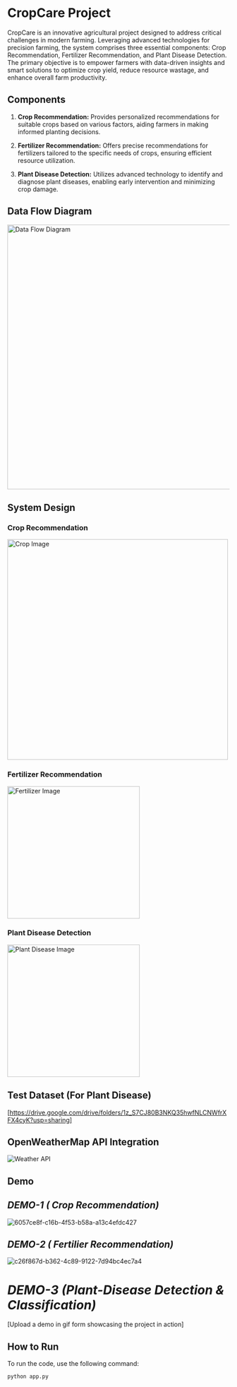 # CropCare Project

CropCare is an innovative agricultural project designed to address critical challenges in modern farming. Leveraging advanced technologies for precision farming, the system comprises three essential components: Crop Recommendation, Fertilizer Recommendation, and Plant Disease Detection. The primary objective is to empower farmers with data-driven insights and smart solutions to optimize crop yield, reduce resource wastage, and enhance overall farm productivity.

## Components

1. **Crop Recommendation:** Provides personalized recommendations for suitable crops based on various factors, aiding farmers in making informed planting decisions.

2. **Fertilizer Recommendation:** Offers precise recommendations for fertilizers tailored to the specific needs of crops, ensuring efficient resource utilization.

3. **Plant Disease Detection:** Utilizes advanced technology to identify and diagnose plant diseases, enabling early intervention and minimizing crop damage.

## Data Flow Diagram

<img src="https://github.com/m-rishab/CropCare/assets/113618652/238ec4a3-41b3-4fd7-9d12-60aef8f9b3fe.jpg" alt="Data Flow Diagram" width="600"/>

## System Design

### Crop Recommendation
<img src="https://github.com/m-rishab/CropCare/assets/113618652/bffd0913-9882-4a02-a5b4-b03e27bf112c.png" alt="Crop Image" width="500"/>

### Fertilizer Recommendation
<img src="https://github.com/m-rishab/CropCare/assets/113618652/3190badd-54a3-4196-92d5-59d04fbc9dd7.png" alt="Fertilizer Image" width="300"/>

### Plant Disease Detection
<img src="https://github.com/m-rishab/CropCare/assets/113618652/2b3afd27-cf60-4399-8c85-e1b72f4af5ba.png" alt="Plant Disease Image" width="300"/>

## Test Dataset (For Plant Disease)

[https://drive.google.com/drive/folders/1z_S7CJ80B3NKQ35hwfNLCNWfrXFX4cyK?usp=sharing]

## OpenWeatherMap API Integration

![Weather API](https://github.com/m-rishab/CropCare/assets/113618652/237c2f21-56bd-4c26-990c-da9a7ef2a9b1)

## Demo
## *DEMO-1 ( Crop Recommendation)*
![6057ce8f-c16b-4f53-b58a-a13c4efdc427](https://github.com/m-rishab/CropCare/assets/113618652/6bd2e7db-a90d-4239-aa3f-2605cd4fffea)


## *DEMO-2 ( Fertilier Recommendation)*
![c26f867d-b362-4c89-9122-7d94bc4ec7a4](https://github.com/m-rishab/CropCare/assets/113618652/8e89b30e-8ac3-4e14-a7a7-dd4458e2f752)

# *DEMO-3 (Plant-Disease Detection & Classification)*


[Upload a demo in gif form showcasing the project in action]

## How to Run

To run the code, use the following command:

```bash
python app.py
